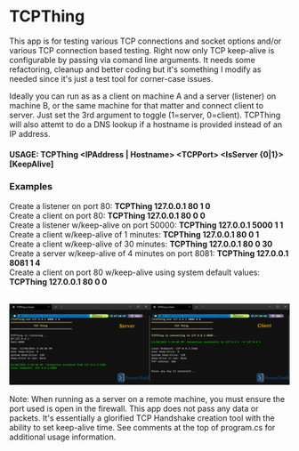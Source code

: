 # TCPThing

This app is for testing various TCP connections and socket options and/or various TCP connection based testing. Right now only TCP keep-alive is configurable by passing via comand line arguments. It needs some refactoring, cleanup and better coding but it's something I modify as needed since it's just a test tool for corner-case issues.

Ideally you can run as as a client on machine A and a server (listener) on machine B, or the same machine for that matter and connect client to server. Just set the 3rd argument to toggle (1=server, 0=client). TCPThing will also attemt to do a DNS lookup if a hostname is provided instead of an IP address.

#### USAGE: **TCPThing &lt;IPAddress | Hostname&gt; &lt;TCPPort&gt; &lt;IsServer {0|1}&gt; [KeepAlive]** 
  
  ### Examples  

  Create a listener on port 80: **TCPThing 127.0.0.1 80 1 0**  
  Create a client on port 80: **TCPThing 127.0.0.1 80 0 0**    
  Create a listener w/keep-alive on port 50000: **TCPThing 127.0.0.1 5000 1 1**  
  Create a client w/keep-alive of 1 minutes: **TCPThing 127.0.0.1 80 0 1**  
  Create a client w/keep-alive of 30 minutes: **TCPThing 127.0.0.1 80 0 30**  
  Create a server w/keep-alive of 4 minutes on port 8081: **TCPThing 127.0.0.1 8081 1 4**  
  Create a client on port 80 w/keep-alive using system default values: **TCPThing 127.0.0.1 80 0 0**     
  <br>
      
  ![Example Image](./example.png)   
 
Note: When running as a server on a remote machine, you must ensure the port used is open in the firewall. This app does not pass any data or packets. It's essentially a glorified TCP Handshake creation tool with the ability to set keep-alive time. See comments at the top of program.cs for additional usage information.


